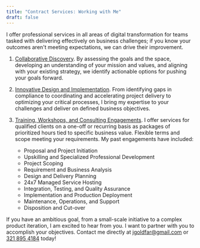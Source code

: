 ```yaml
---
title: "Contract Services: Working with Me"
draft: false
---
```


I offer professional services in all areas of digital transformation for teams tasked with delivering effectively on business challenges; if you know your outcomes aren't meeting expectations, we can drive their improvement.

1) [Collaborative Discovery](/about/collaboration). By assessing the goals and the space, developing an understanding of your mission and values, and aligning with your existing strategy, we identify actionable options for pushing your goals forward.

2) [Innovative Design and Implementation](/about/innovation). From identifying gaps in compliance to coordinating and accelerating project delivery to optimizing your critical processes, I bring my expertise to your challenges and deliver on defined business objectives.

3) [Training, Workshops, and Consulting Engagements](/contact). I offer services for qualified clients on a one-off or recurring basis as packages of prioritized hours tied to specific business value. Flexible terms and scope meeting your requirements. My past engagements have included:

    - Proposal and Project Initiation
    - Upskilling and Specialized Professional Development
    - Project Scoping
    - Requirement and Business Analysis
    - Design and Delivery Planning
    - 24x7 Managed Service Hosting
    - Integration, Testing, and Quality Assurance
    - Implementation and Production Deployment
    - Maintenance, Operations, and Support
    - Disposition and Cut-over

If you have an ambitious goal, from a small-scale initiative to a complex product iteration, I am excited to hear from you.
I want to partner with you to accomplish your objectives.
Contact me directly at [jgoldfar@gmail.com](mailto:jgoldfar@gmail.com) or [321 895 4184](tel:+1-321-895-4184) today!
